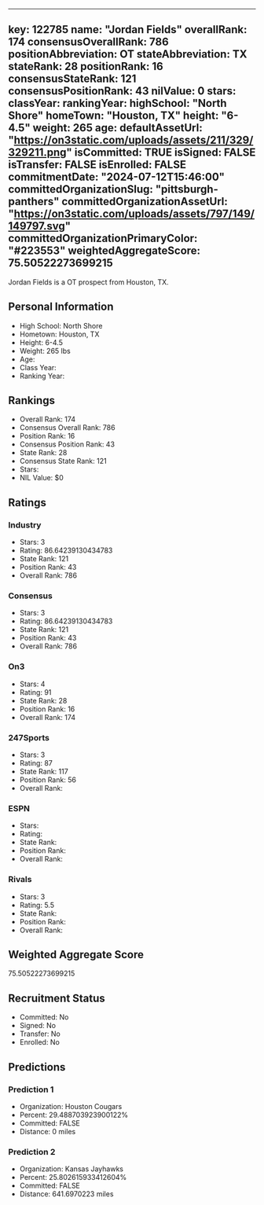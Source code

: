 ---
  key: 122785
  name: "Jordan Fields"
  overallRank: 174
  consensusOverallRank: 786
  positionAbbreviation: OT
  stateAbbreviation: TX
  stateRank: 28
  positionRank: 16
  consensusStateRank: 121
  consensusPositionRank: 43
  nilValue: 0
  stars: 
  classYear: 
  rankingYear: 
  highSchool: "North Shore"
  homeTown: "Houston, TX"
  height: "6-4.5"
  weight: 265
  age: 
  defaultAssetUrl: "https://on3static.com/uploads/assets/211/329/329211.png"
  isCommitted: TRUE
  isSigned: FALSE
  isTransfer: FALSE
  isEnrolled: FALSE
  commitmentDate: "2024-07-12T15:46:00"
  committedOrganizationSlug: "pittsburgh-panthers"
  committedOrganizationAssetUrl: "https://on3static.com/uploads/assets/797/149/149797.svg"
  committedOrganizationPrimaryColor: "#223553"
  weightedAggregateScore: 75.50522273699215
  ---
  
  Jordan Fields is a OT prospect from Houston, TX.
  
  ## Personal Information
  - High School: North Shore
  - Hometown: Houston, TX
  - Height: 6-4.5
  - Weight: 265 lbs
  - Age: 
  - Class Year: 
  - Ranking Year: 
  
  ## Rankings
  - Overall Rank: 174
  - Consensus Overall Rank: 786
  - Position Rank: 16
  - Consensus Position Rank: 43
  - State Rank: 28
  - Consensus State Rank: 121
  - Stars: 
  - NIL Value: $0
  
  ## Ratings
  
  ### Industry
  - Stars: 3
  - Rating: 86.64239130434783
  - State Rank: 121
  - Position Rank: 43
  - Overall Rank: 786
  
  ### Consensus
  - Stars: 3
  - Rating: 86.64239130434783
  - State Rank: 121
  - Position Rank: 43
  - Overall Rank: 786
  
  ### On3
  - Stars: 4
  - Rating: 91
  - State Rank: 28
  - Position Rank: 16
  - Overall Rank: 174
  
  ### 247Sports
  - Stars: 3
  - Rating: 87
  - State Rank: 117
  - Position Rank: 56
  - Overall Rank: 
  
  ### ESPN
  - Stars: 
  - Rating: 
  - State Rank: 
  - Position Rank: 
  - Overall Rank: 
  
  ### Rivals
  - Stars: 3
  - Rating: 5.5
  - State Rank: 
  - Position Rank: 
  - Overall Rank: 
  
  ## Weighted Aggregate Score
  75.50522273699215
  
  ## Recruitment Status
  - Committed: No
  - Signed: No
  - Transfer: No
  - Enrolled: No
  
  
  
  ## Predictions
  
  ### Prediction 1
  - Organization: Houston Cougars
  - Percent: 29.488703923900122%
  - Committed: FALSE
  - Distance: 0 miles
  
  ### Prediction 2
  - Organization: Kansas Jayhawks
  - Percent: 25.802615933412604%
  - Committed: FALSE
  - Distance: 641.6970223 miles
  